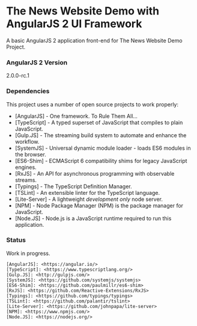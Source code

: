 # The News Website Demo with AngularJS 2 UI Framework

A basic AngularJS 2 application front-end for The News Website Demo Project.

### AngularJS 2 Version
2.0.0-rc.1

### Dependencies

This project uses a number of open source projects to work properly:

* [AngularJS] - One framework. To Rule Them All...
* [TypeScript] - A typed superset of JavaScript that compiles to plain JavaScript.
* [Gulp.JS] - The streaming build system to automate and enhance the workflow.
* [SystemJS] - Universal dynamic module loader - loads ES6 modules in the browser.
* [ES6-Shim] - ECMAScript 6 compatibility shims for legacy JavaScript engines.
* [RxJS] - An API for asynchronous programming with observable streams.
* [Typings] - The TypeScript Definition Manager.
* [TSLint] - An extensible linter for the TypeScript language.
* [Lite-Server] - A lightweight *development only* node server.
* [NPM] - Node Package Manager (NPM) is the package manager for JavaScript.
* [Node.JS] - Node.js is a JavaScript runtime required to run this application.

### Status

Work in progress.

    [AngularJS]: <https://angular.io/>
    [TypeScript]: <https://www.typescriptlang.org/>
    [Gulp.JS]: <http://gulpjs.com/>
    [SystemJS]: <https://github.com/systemjs/systemjs>
    [ES6-Shim]: <https://github.com/paulmillr/es6-shim>
    [RxJS]: <https://github.com/Reactive-Extensions/RxJS>
    [Typings]: <https://github.com/typings/typings>
    [TSLint]: <https://github.com/palantir/tslint>
    [Lite-Server]: <https://github.com/johnpapa/lite-server>
    [NPM]: <https://www.npmjs.com/>
    [Node.JS]: <https://nodejs.org/>

